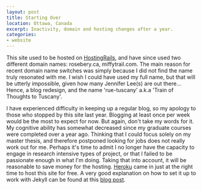 ```yaml
---
layout: post
title: Starting Over
location: Ottawa, Canada
excerpt: Inactivity, domain and hosting changes after a year.
categories:
- website
---
```


This site used to be hosted on [HostingRails](http://hostingrails.com/), and have since used two different domain names: rosebery.ca, miffytrail.com. The main reason for recent domain name switches was simply because I did not find the name truly resonated with me. I wish I could have used my full name, but that will be utterly impossible, given how many Jennifer Lee(s) are out there... Hence, a blog redesign, and the name 'rue-tuscany' a.k.a 'Train of Thoughts to Tuscany'.

I have experienced difficulty in keeping up a regular blog, so my apology to those who stopped by this site last year. Blogging at least once per week would be the most to expect for now. But again, don't take my words for it. My cognitive ability has somewhat decreased since my graduate courses were completed over a year ago. Thinking that I could focus solely on my master thesis, and therefore postponed looking for jobs does not really work out for me. Perhaps it's time to admit I no longer have the capacity to engage in research intensive types of project, or that I failed to be passionate enough in what I'm doing. Taking that into account, it will be reasonable to save money for the hosting. [Heroku](http://heroku.com/) came in just at the right time to host this site for free. A very good explanation on how to set it up to work with Jekyll can be found at this [blog post](http://datamangling.com/2010/07/Jekyll-on-Heroku). 
